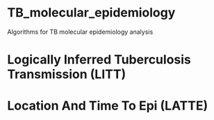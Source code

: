 # TB_molecular_epidemiology
Algorithms for TB molecular epidemiology analysis

# Logically Inferred Tuberculosis Transmission (LITT)
# Location And Time To Epi (LATTE)
